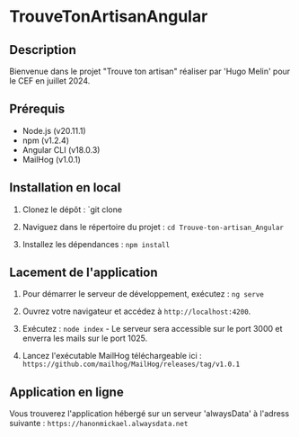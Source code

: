 # TrouveTonArtisanAngular

## Description

Bienvenue dans le projet "Trouve ton artisan" réaliser par 'Hugo Melin' pour le CEF en juillet 2024.

## Prérequis

- Node.js (v20.11.1)
- npm (v1.2.4)
- Angular CLI (v18.0.3)
- MailHog (v1.0.1)

## Installation en local

1. Clonez le dépôt :
   `git clone

2. Naviguez dans le répertoire du projet :
   `cd Trouve-ton-artisan_Angular`

3. Installez les dépendances :
   `npm install`

## Lacement de l'application

1. Pour démarrer le serveur de développement, exécutez :
   `ng serve`

2. Ouvrez votre navigateur et accédez à `http://localhost:4200`.

3. Exécutez :
   `node index` - Le serveur sera accessible sur le port 3000 et enverra les mails sur le port 1025.

4. Lancez l'exécutable MailHog téléchargeable ici :
   `https://github.com/mailhog/MailHog/releases/tag/v1.0.1`

## Application en ligne

Vous trouverez l'application hébergé sur un serveur 'alwaysData' à l'adress suivante :
`https://hanonmickael.alwaysdata.net`
